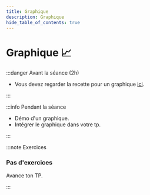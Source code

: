 ```yaml
---
title: Graphique
description: Graphique
hide_table_of_contents: true
---
```


# Graphique 📈

<Row>

<Column>

:::danger Avant la séance (2h)

- Vous devez regarder la recette pour un graphique [ici](../02-recettes/graphique.mdx).

:::

</Column>

<Column>

:::info Pendant la séance

- Démo d'un graphique.
- Intégrer le graphique dans votre tp.

:::

</Column>

</Row>

:::note Exercices

### Pas d'exercices

Avance ton TP.

:::
